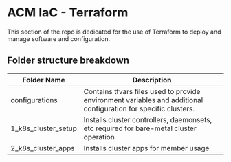 # ACM IaC - Terraform

This section of the repo is dedicated for the use of Terraform to deploy and manage software and configuration.


## Folder structure breakdown

| Folder Name | Description |
| ----------- | ----------- |
| configurations | Contains tfvars files used to provide environment variables and additional configuration for specific clusters. |
| 1_k8s_cluster_setup | Installs cluster controllers, daemonsets, etc required for bare-metal cluster operation |
| 2_k8s_cluster_apps | Installs cluster apps for member usage |
